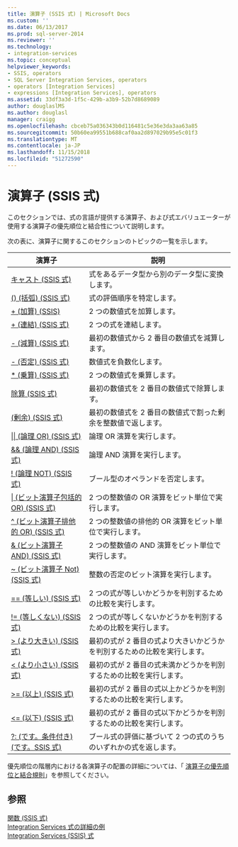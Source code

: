 ```yaml
---
title: 演算子 (SSIS 式) | Microsoft Docs
ms.custom: ''
ms.date: 06/13/2017
ms.prod: sql-server-2014
ms.reviewer: ''
ms.technology:
- integration-services
ms.topic: conceptual
helpviewer_keywords:
- SSIS, operators
- SQL Server Integration Services, operators
- operators [Integration Services]
- expressions [Integration Services], operators
ms.assetid: 33df3a3d-1f5c-429b-a3b9-52b7d8689089
author: douglaslMS
ms.author: douglasl
manager: craigg
ms.openlocfilehash: cbceb75a036343b0d116481c5e36e3da3aa63a85
ms.sourcegitcommit: 50b60ea99551b688caf0aa2d897029b95e5c01f3
ms.translationtype: MT
ms.contentlocale: ja-JP
ms.lasthandoff: 11/15/2018
ms.locfileid: "51272590"
---
```

# <a name="operators-ssis-expression"></a>演算子 (SSIS 式)
  このセクションでは、式の言語が提供する演算子、および式エバリュエーターが使用する演算子の優先順位と結合性について説明します。  
  
 次の表に、演算子に関するこのセクションのトピックの一覧を示します。  
  
|演算子|説明|  
|--------------|-----------------|  
|[キャスト (SSIS 式)](cast-ssis-expression.md)|式をあるデータ型から別のデータ型に変換します。|  
|[() (括弧) (SSIS 式)](parentheses-ssis-expression.md)|式の評価順序を特定します。|  
|[+ (加算) (SSIS)](add-ssis.md)|2 つの数値式を加算します。|  
|[+ (連結) (SSIS 式)](concatenate-ssis-expression.md)|2 つの式を連結します。|  
|[- (減算) (SSIS 式)](subtract-ssis-expression.md)|最初の数値式から 2 番目の数値式を減算します。|  
|[- (否定) (SSIS 式)](negate-ssis-expression.md)|数値式を負数化します。|  
|[* (乗算) (SSIS 式)](multiply-ssis-expression.md)|2 つの数値式を乗算します。|  
|[除算 (SSIS 式)](divide-ssis-expression.md)|最初の数値式を 2 番目の数値式で除算します。|  
|[(剰余) (SSIS 式)](modulo-ssis-expression.md)|最初の数値式を 2 番目の数値式で割った剰余を整数値で返します。|  
|[&#124;&#124; (論理 OR) (SSIS 式)](logical-or-ssis-expression.md)|論理 OR 演算を実行します。|  
|[&& (論理 AND) (SSIS 式)](logical-and-ssis-expression.md)|論理 AND 演算を実行します。|  
|[\! &#40;論理 NOT&#41; &#40;SSIS 式&#41;](logical-not-ssis-expression.md)|ブール型のオペランドを否定します。|  
|[&#124; (ビット演算子包括的 OR) (SSIS 式)](bitwise-inclusive-or-ssis-expression.md)|2 つの整数値の OR 演算をビット単位で実行します。|  
|[^ (ビット演算子排他的 OR) (SSIS 式)](bitwise-exclusive-or-ssis-expression.md)|2 つの整数値の排他的 OR 演算をビット単位で実行します。|  
|[& (ビット演算子 AND) (SSIS 式)](bitwise-and-ssis-expression.md)|2 つの整数値の AND 演算をビット単位で実行します。|  
|[~ (ビット演算子 Not) (SSIS 式)](bitwise-not-ssis-expression.md)|整数の否定のビット演算を実行します。|  
|[== (等しい) (SSIS 式)](equal-ssis-expression.md)|2 つの式が等しいかどうかを判別するための比較を実行します。|  
|[!= (等しくない) (SSIS 式)](unequal-ssis-expression.md)|2 つの式が等しくないかどうかを判別するための比較を実行します。|  
|[> (より大きい) (SSIS 式)](greater-than-ssis-expression.md)|最初の式が 2 番目の式より大きいかどうかを判別するための比較を実行します。|  
|[&#60; (より小さい) (SSIS 式)](less-than-ssis-expression.md)|最初の式が 2 番目の式未満かどうかを判別するための比較を実行します。|  
|[&#62;= (以上) (SSIS 式)](greater-than-or-equal-to-ssis-expression.md)|最初の式が 2 番目の式以上かどうかを判別するための比較を実行します。|  
|[&#60;= (以下) (SSIS 式)](less-than-or-equal-to-ssis-expression.md)|最初の式が 2 番目の式以下かどうかを判別するための比較を実行します。|  
|[?: &#40;です。条件付き&#41; &#40;です。SSIS 式&#41;](conditional-ssis-expression.md)|ブール式の評価に基づいて 2 つの式のうちのいずれかの式を返します。|  
  
 優先順位の階層内における各演算子の配置の詳細については、「 [演算子の優先順位と結合規則](operator-precedence-and-associativity.md)」を参照してください。  
  
## <a name="see-also"></a>参照  
 [関数 (SSIS 式)](functions-ssis-expression.md)   
 [Integration Services 式の詳細の例](examples-of-advanced-integration-services-expressions.md)   
 [Integration Services &#40;SSIS&#41; 式](integration-services-ssis-expressions.md)  
  
  
